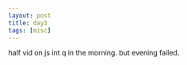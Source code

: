 ```yaml
---
layout: post
title: day3
tags: [misc]
---
```

half vid on js int q in the morning. but evening failed.